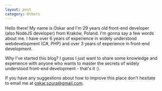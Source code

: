 ```yaml
---
layout: post
category: Others
---
```


Hello there! My name is Oskar and I'm 29 years old front-end developer (also NodeJS developer) from Kraków, Poland. I'm gonna say a few words about me. I have over 6 years of experience in widely understood webdevelopment (C#, PHP) and over 3 years of experience in front-end development.

Why I've started this blog? I guess I just want to share some knowledge and experience with anyone who wants to master the secrets of widely understood front-end development - that's it :).

If you have any suggestions about how to improve this place don't hesitate to email me at oskar.szura@gmail.com.
